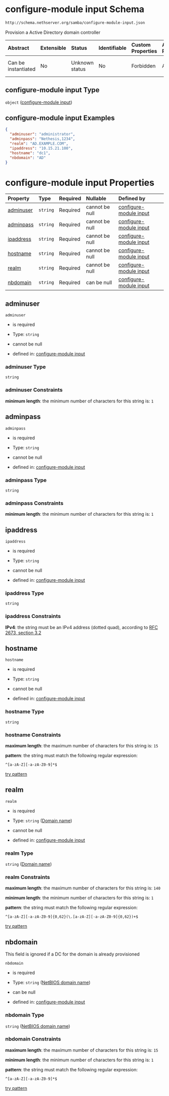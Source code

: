 # configure-module input Schema

```txt
http://schema.nethserver.org/samba/configure-module-input.json
```

Provision a Active Directory domain controller

| Abstract            | Extensible | Status         | Identifiable | Custom Properties | Additional Properties | Access Restrictions | Defined In                                                                              |
| :------------------ | :--------- | :------------- | :----------- | :---------------- | :-------------------- | :------------------ | :-------------------------------------------------------------------------------------- |
| Can be instantiated | No         | Unknown status | No           | Forbidden         | Allowed               | none                | [configure-module-input.json](samba/configure-module-input.json "open original schema") |

## configure-module input Type

`object` ([configure-module input](configure-module-input.md))

## configure-module input Examples

```json
{
  "adminuser": "administrator",
  "adminpass": "Nethesis,1234",
  "realm": "AD.EXAMPLE.COM",
  "ipaddress": "10.15.21.100",
  "hostname": "dc1",
  "nbdomain": "AD"
}
```

# configure-module input Properties

| Property                | Type     | Required | Nullable       | Defined by                                                                                                                                                               |
| :---------------------- | :------- | :------- | :------------- | :----------------------------------------------------------------------------------------------------------------------------------------------------------------------- |
| [adminuser](#adminuser) | `string` | Required | cannot be null | [configure-module input](configure-module-input-properties-adminuser.md "http://schema.nethserver.org/samba/configure-module-input.json#/properties/adminuser")          |
| [adminpass](#adminpass) | `string` | Required | cannot be null | [configure-module input](configure-module-input-properties-adminpass.md "http://schema.nethserver.org/samba/configure-module-input.json#/properties/adminpass")          |
| [ipaddress](#ipaddress) | `string` | Required | cannot be null | [configure-module input](configure-module-input-properties-ipaddress.md "http://schema.nethserver.org/samba/configure-module-input.json#/properties/ipaddress")          |
| [hostname](#hostname)   | `string` | Required | cannot be null | [configure-module input](configure-module-input-properties-hostname.md "http://schema.nethserver.org/samba/configure-module-input.json#/properties/hostname")            |
| [realm](#realm)         | `string` | Required | cannot be null | [configure-module input](configure-module-input-properties-domain-name.md "http://schema.nethserver.org/samba/configure-module-input.json#/properties/realm")            |
| [nbdomain](#nbdomain)   | `string` | Required | can be null    | [configure-module input](configure-module-input-properties-netbios-domain-name.md "http://schema.nethserver.org/samba/configure-module-input.json#/properties/nbdomain") |

## adminuser



`adminuser`

*   is required

*   Type: `string`

*   cannot be null

*   defined in: [configure-module input](configure-module-input-properties-adminuser.md "http://schema.nethserver.org/samba/configure-module-input.json#/properties/adminuser")

### adminuser Type

`string`

### adminuser Constraints

**minimum length**: the minimum number of characters for this string is: `1`

## adminpass



`adminpass`

*   is required

*   Type: `string`

*   cannot be null

*   defined in: [configure-module input](configure-module-input-properties-adminpass.md "http://schema.nethserver.org/samba/configure-module-input.json#/properties/adminpass")

### adminpass Type

`string`

### adminpass Constraints

**minimum length**: the minimum number of characters for this string is: `1`

## ipaddress



`ipaddress`

*   is required

*   Type: `string`

*   cannot be null

*   defined in: [configure-module input](configure-module-input-properties-ipaddress.md "http://schema.nethserver.org/samba/configure-module-input.json#/properties/ipaddress")

### ipaddress Type

`string`

### ipaddress Constraints

**IPv4**: the string must be an IPv4 address (dotted quad), according to [RFC 2673, section 3.2](https://tools.ietf.org/html/rfc2673 "check the specification")

## hostname



`hostname`

*   is required

*   Type: `string`

*   cannot be null

*   defined in: [configure-module input](configure-module-input-properties-hostname.md "http://schema.nethserver.org/samba/configure-module-input.json#/properties/hostname")

### hostname Type

`string`

### hostname Constraints

**maximum length**: the maximum number of characters for this string is: `15`

**pattern**: the string must match the following regular expression: 

```regexp
^[a-zA-Z][-a-zA-Z0-9]*$
```

[try pattern](https://regexr.com/?expression=%5E%5Ba-zA-Z%5D%5B-a-zA-Z0-9%5D\*%24 "try regular expression with regexr.com")

## realm



`realm`

*   is required

*   Type: `string` ([Domain name](configure-module-input-properties-domain-name.md))

*   cannot be null

*   defined in: [configure-module input](configure-module-input-properties-domain-name.md "http://schema.nethserver.org/samba/configure-module-input.json#/properties/realm")

### realm Type

`string` ([Domain name](configure-module-input-properties-domain-name.md))

### realm Constraints

**maximum length**: the maximum number of characters for this string is: `140`

**minimum length**: the minimum number of characters for this string is: `1`

**pattern**: the string must match the following regular expression: 

```regexp
^[a-zA-Z][-a-zA-Z0-9]{0,62}(\.[a-zA-Z][-a-zA-Z0-9]{0,62})+$
```

[try pattern](https://regexr.com/?expression=%5E%5Ba-zA-Z%5D%5B-a-zA-Z0-9%5D%7B0%2C62%7D\(%5C.%5Ba-zA-Z%5D%5B-a-zA-Z0-9%5D%7B0%2C62%7D\)%2B%24 "try regular expression with regexr.com")

## nbdomain

This field is ignored if a DC for the domain is already provisioned

`nbdomain`

*   is required

*   Type: `string` ([NetBIOS domain name](configure-module-input-properties-netbios-domain-name.md))

*   can be null

*   defined in: [configure-module input](configure-module-input-properties-netbios-domain-name.md "http://schema.nethserver.org/samba/configure-module-input.json#/properties/nbdomain")

### nbdomain Type

`string` ([NetBIOS domain name](configure-module-input-properties-netbios-domain-name.md))

### nbdomain Constraints

**maximum length**: the maximum number of characters for this string is: `15`

**minimum length**: the minimum number of characters for this string is: `1`

**pattern**: the string must match the following regular expression: 

```regexp
^[a-zA-Z][-a-zA-Z0-9]*$
```

[try pattern](https://regexr.com/?expression=%5E%5Ba-zA-Z%5D%5B-a-zA-Z0-9%5D\*%24 "try regular expression with regexr.com")
